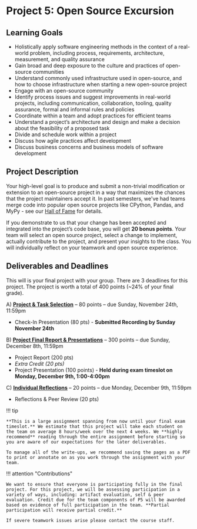 # Project 5: Open Source Excursion

## Learning Goals
- Holistically apply software engineering methods in the context of a real-world problem, including process, requirements, architecture, measurement, and quality assurance
- Gain broad and deep exposure to the culture and practices of open-source communities
- Understand commonly used infrastructure used in open-source, and how to choose infrastructure when starting a new open-source project
- Engage with an open-source community
- Identify process issues and suggest improvements in real-world projects, including communication, collaboration, tooling, quality assurance, formal and informal rules and policies
- Coordinate within a team and adopt practices for efficient teams
- Understand a project’s architecture and design and make a decision about the feasibility of a proposed task
- Divide and schedule work within a project
- Discuss how agile practices affect development
- Discuss business concerns and business models of software development

## Project Description

Your high-level goal is to produce and submit a non-trivial modification or extension to an open-source project in a way that maximizes the chances that the project maintainers accept it. In past semesters, we've had teams merge code into popular open source projects like CPython, Pandas, and MyPy - see our [Hall of Fame](/hall-of-fame) for details.

If you demonstrate to us that your change has been accepted and integrated into the project’s code base, you will get **20 bonus points**. Your team will select an open source project, select a change to implement, actually contribute to the project, and present your insights to the class. You will individually reflect on your teamwork and open source experience.

## Deliverables and Deadlines
This will is your final project with your group. There are 3 deadlines for this project. The project is worth a total of 400 points (~24% of your final grade). 

A) [**Project & Task Selection**](1_projectcheck.md) – 80 points – due Sunday, November 24th, 11:59pm

- Check-In Presentation (80 pts) - **Submitted Recording by Sunday November 24th**

B) [**Project Final Report & Presentations**](2_projectfinal.md) – 300 points – due Sunday, December 8th, 11:59pm

- Project Report (200 pts) 
- *Extra Credit (20 pts)*
- Project Presentation (100 points) - **Held during exam timeslot on Monday, December 9th, 1:00-4:00pm**

C) [**Individual Reflections**](2_projectfinal.md) – 20 points – due Monday, December 9th, 11:59pm

- Reflections & Peer Review (20 pts)

!!! tip

    **This is a large assignment spanning from now until your final exam timeslot.** We estimate that this project will take each student on the team on average 8 hours/week over the next 4 weeks. We **highly recommend** reading through the entire assignment before starting so you are aware of our expectations for the later deliverables.
    
    To manage all of the write-ups, we recommend saving the pages as a PDF to print or annotate on as you work through the assignment with your team.

!!! attention "Contributions"

    We want to ensure that everyone is participating fully in the final project. For this project, we will be assessing participation in a variety of ways, including: artifact evaluation, self & peer evaluation. Credit due for the team components of P5 will be awarded based on evidence of full participation in the team. **Partial participation will receive partial credit.**

    If severe teamwork issues arise please contact the course staff.
